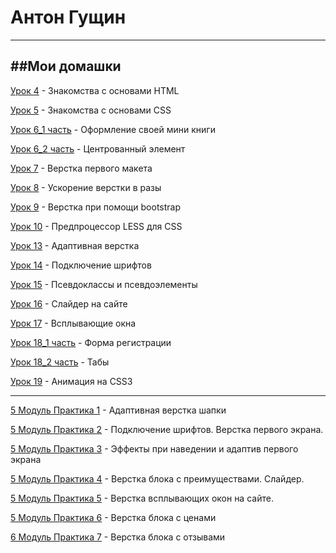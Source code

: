 # Антон Гущин
-------------------------------
##Мои домашки
-------------------------------

[Урок 4](https://antongushin.github.io/lesson_4/ "Знакомства с основами HTML") - Знакомства с основами HTML 

[Урок 5](https://antongushin.github.io/lesson_5/ "Знакомства с основами CSS") - Знакомства с основами CSS

[Урок 6_1 часть](https://antongushin.github.io/lesson_6/kniga/ "Позиционирование в CSS") - Оформление своей мини книги

[Урок 6_2 часть](https://antongushin.github.io/lesson_6/element/ "Позиционирование в CSS") - Центрованный элемент

[Урок 7](https://antongushin.github.io/lesson_7/ "Верстка первого макета") - Верстка первого макета

[Урок 8](https://antongushin.github.io/lesson_8/ "Ускорение верстки в разы") - Ускорение верстки в разы

[Урок 9](https://antongushin.github.io/lesson_9/ "Верстка при помощи bootstrap") - Верстка при помощи bootstrap

[Урок 10](https://antongushin.github.io/lesson_10/ "Предпроцессор LESS для CSS") - Предпроцессор LESS для CSS

[Урок 13](https://antongushin.github.io/lesson_13/ "Адаптивная верстка") - Адаптивная верстка

[Урок 14](https://antongushin.github.io/lesson_14/ "Подключение шрифтов") - Подключение шрифтов

[Урок 15](https://antongushin.github.io/lesson_15/index.html "Псевдоклассы и псевдоэлементы") - Псевдоклассы и псевдоэлементы

[Урок 16](https://antongushin.github.io/lesson_16/ "Слайдер на сайте") - Слайдер на сайте

[Урок 17](https://antongushin.github.io/lesson_17/index.html "Всплывающие окна") - Всплывающие окна

[Урок 18_1 часть](https://antongushin.github.io/lesson_18/form/ "Форма регистрации") - Форма регистрации

[Урок 18_2 часть](https://antongushin.github.io/lesson_18/tab/ "Табы") - Табы

[Урок 19](https://antongushin.github.io/lesson_19/index.html "Анимация на CSS3") - Анимация на CSS3

********************************************

[5 Модуль Практика 1](https://antongushin.github.io/5%20praktica%201/ "Адаптивная верстка шапки") - Адаптивная верстка шапки

[5 Модуль Практика 2](https://antongushin.github.io/Modul_5_2/ "Подключение шрифтов. Верстка первого экрана.") - Подключение шрифтов. Верстка первого экрана.

[5 Модуль Практика 3](https://antongushin.github.io/Modul-5Practica-3/ "Эффекты при наведении и адаптив первого экрана") - Эффекты при наведении и адаптив первого экрана

[5 Модуль Практика 4](https://antongushin.github.io/5-modul-4/ "Верстка блока с преимуществами. Слайдер.") - Верстка блока с преимуществами. Слайдер.

[5 Модуль Практика 5](https://antongushin.github.io/modul-5-5/index.html "Верстка всплывающих окон на сайте") - Верстка всплывающих окон на сайте.

[5 Модуль Практика 6](https://antongushin.github.io/modul_5_pr6/ "Верстка блока с ценами") - Верстка блока с ценами

[6 Модуль Практика 7](https://antongushin.github.io/modul6_7/ "Верстка блока с отзывами") - Верстка блока с отзывами

